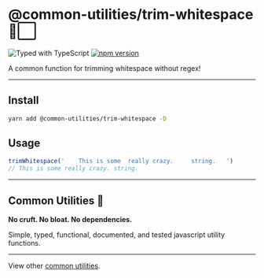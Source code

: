 # @common-utilities/trim-whitespace 🧰⬜️

![Typed with TypeScript](https://flat.badgen.net/badge/icon/Typed?icon=typescript&label&labelColor=blue&color=555555)
[![npm version](https://badge.fury.io/js/%40common-utilities%2Ftrim-whitespace.svg)](https://badge.fury.io/js/%40common-utilities%2Ftrim-whitespace)

A common function for trimming whitespace without regex!

---

## Install

```bash
yarn add @common-utilities/trim-whitespace -D
```

## Usage

```javascript
trimWhitespace('    This is some  really crazy.     string.   ')
// This is some really crazy. string.
```

---

## Common Utilities 🧰

**No cruft. No bloat. No dependencies.**

Simple, typed, functional, documented, and tested javascript utility functions.

---

View other [common utilities](https://github.com/yowainwright/common-utilities).
